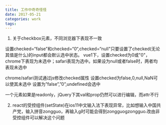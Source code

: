 ```yaml
---
title: 工作中奇奇怪怪
date: 2017-05-21
categories: work
tags: 
---
```


1. 关于checkbox元素，不同浏览器下表现不一致

设置checked=“false”和checked=“0“,checked=“null"只要设置了checked(无论其值是什么)的input都会默认选中状态。
vue1下，设置checked为0或"0"，chrome下表现为未选中；safari表现为选中。如果设为null或者false时，两者均表现未选中

chrome/safari测试通过js修改checked属性
设置checked为false,0,null,NaN可以使其未选中
设置为”false”,”0”,undefined会选中

一个元素如果是readonly，jQuery下其val和prop仍然可以进行编辑，而attr不行

2. react的受控组件(setState)在ios11中文输入法下表现异常，比如想输入中国共产党，输入拼音zongguo，再输入g时可能会得到zongguogzongguo.改由非受控组件可以解决这个问题